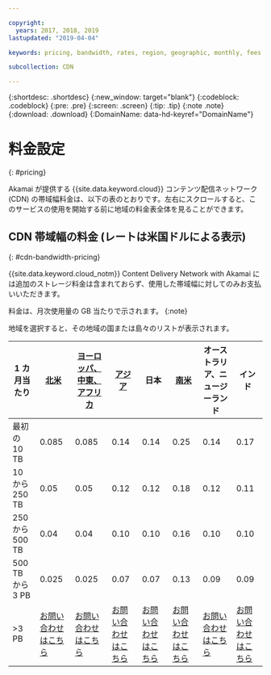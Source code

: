 ```yaml
---

copyright:
  years: 2017, 2018, 2019
lastupdated: "2019-04-04"

keywords: pricing, bandwidth, rates, region, geographic, monthly, fees

subcollection: CDN

---
```


{:shortdesc: .shortdesc}
{:new_window: target="blank"}
{:codeblock: .codeblock}
{:pre: .pre}
{:screen: .screen}
{:tip: .tip}
{:note .note}
{:download: .download}
{:DomainName: data-hd-keyref="DomainName"}

# 料金設定
{: #pricing}

Akamai が提供する {{site.data.keyword.cloud}} コンテンツ配信ネットワーク (CDN) の帯域幅料金は、以下の表のとおりです。左右にスクロールすると、このサービスの使用を開始する前に地域の料金表全体を見ることができます。

## CDN 帯域幅の料金 (レートは米国ドルによる表示)
{: #cdn-bandwidth-pricing}

{{site.data.keyword.cloud_notm}} Content Delivery Network with Akamai には追加のストレージ料金は含まれておらず、使用した帯域幅に対してのみお支払いいただきます。

料金は、月次使用量の GB 当たりで示されます。
{:note}

地域を選択すると、その地域の国または島々のリストが表示されます。


|1 カ月当たり| [北米](/docs/infrastructure/CDN?topic=CDN-north-american-region) | [ヨーロッパ、中東、アフリカ](/docs/infrastructure/CDN?topic=CDN-emea-region) | [アジア](/docs/infrastructure/CDN?topic=CDN-asia-region) | 日本 | [南米](/docs/infrastructure/CDN?topic=CDN-south-american-region) | オーストラリア、ニュージーランド | インド |
|-------|-----|-----|-----|-----|-----|----|-----|
|最初の 10 TB| 0.085 | 0.085 | 0.14 | 0.14 | 0.25 | 0.14 | 0.17 |
|10 から 250 TB | 0.05 | 0.05 | 0.12 | 0.12 | 0.18 | 0.12 | 0.11 |
|250 から 500 TB| 0.04 | 0.04 | 0.10 | 0.10 | 0.16 | 0.10 | 0.10 |
|500 TB から 3 PB| 0.025 | 0.025| 0.07 | 0.07 | 0.13 | 0.09 | 0.09 |
|\>3 PB| [お問い合わせはこちら](https://www.ibm.com/account/reg/us-en/signup?formid=MAIL-wcp) | [お問い合わせはこちら](https://www.ibm.com/account/reg/us-en/signup?formid=MAIL-wcp) | [お問い合わせはこちら](https://www.ibm.com/account/reg/us-en/signup?formid=MAIL-wcp) | [お問い合わせはこちら](https://www.ibm.com/account/reg/us-en/signup?formid=MAIL-wcp) | [お問い合わせはこちら](https://www.ibm.com/account/reg/us-en/signup?formid=MAIL-wcp) | [お問い合わせはこちら](https://www.ibm.com/account/reg/us-en/signup?formid=MAIL-wcp) | [お問い合わせはこちら](https://www.ibm.com/account/reg/us-en/signup?formid=MAIL-wcp) |
